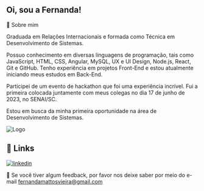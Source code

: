 
## Oi, sou a Fernanda! 



🚀  Sobre mim

Graduada em Relações Internacionais e formada como Técnica em Desenvolvimento de Sistemas. 

Possuo conhecimento em diversas linguagens de programação, tais como JavaScript, HTML, CSS, Angular, MySQL, UX e UI Design, Node.js, React, Git e GitHub. Tenho experiência em projetos Front-End e estou atualmente iniciando meus estudos em Back-End.

Participei de um evento de hackathon que foi uma experiência incrível. Fui a primeira colocada juntamente com meus colegas no dia 17 de junho de 2023, no SENAI/SC.

Estou em busca da minha primeira oportunidade na área de Desenvolvimento de Sistemas.


![Logo](https://s.tmimgcdn.com/scr/800x500/275700/cabeca-de-gato-bonito-logotipo-dos-desenhos-animados-cabeca-de-gato-bom-para-produtos-relacionados-ao-cuidado-do-gato-v1_275729-original.jpg)

## 🔗 Links

[![linkedin](https://img.shields.io/badge/linkedin-0A66C2?style=for-the-badge&logo=linkedin&logoColor=white)](https://www.linkedin.com/in/fernanda-mattos-vieira-surda-622200153/)



🚀 Se você tiver algum feedback, por favor nos deixe saber por meio do e-mail fernandamattosvieira@gmail.com 



